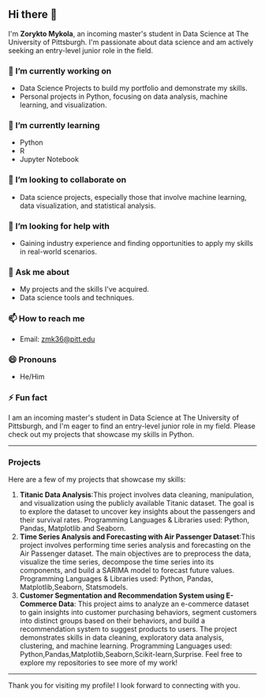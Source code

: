 ## Hi there 👋

I'm **Zorykto Mykola**, an incoming master's student in Data Science at The University of Pittsburgh. I'm passionate about data science and am actively seeking an entry-level junior role in the field.

### 🔭 I’m currently working on
- Data Science Projects to build my portfolio and demonstrate my skills.
- Personal projects in Python, focusing on data analysis, machine learning, and visualization.

### 🌱 I’m currently learning
- Python
- R
- Jupyter Notebook

### 👯 I’m looking to collaborate on
- Data science projects, especially those that involve machine learning, data visualization, and statistical analysis.

### 🤔 I’m looking for help with
- Gaining industry experience and finding opportunities to apply my skills in real-world scenarios.

### 💬 Ask me about
- My projects and the skills I've acquired.
- Data science tools and techniques.

### 📫 How to reach me
- Email: zmk36@pitt.edu

### 😄 Pronouns
- He/Him

### ⚡ Fun fact
I am an incoming master's student in Data Science at The University of Pittsburgh, and I'm eager to find an entry-level junior role in my field. Please check out my projects that showcase my skills in Python.

---

### Projects
Here are a few of my projects that showcase my skills:

1. **Titanic Data Analysis**:This project involves data cleaning, manipulation, and visualization using the publicly available Titanic dataset. The goal is to explore the dataset to uncover key insights about the passengers and their survival rates. Programming Languages & Libraries used: Python, Pandas, Matplotlib and Seaborn.
2. **Time Series Analysis and Forecasting with Air Passenger Dataset**:This project involves performing time series analysis and forecasting on the Air Passenger dataset. The main objectives are to preprocess the data, visualize the time series, decompose the time series into its components, and build a SARIMA model to forecast future values. Programming Languages & Libraries used: Python, Pandas, Matplotlib,Seaborn, Statsmodels.
3. **Customer Segmentation and Recommendation System using E-Commerce Data**: This project aims to analyze an e-commerce dataset to gain insights into customer purchasing behaviors, segment customers into distinct groups based on their behaviors, and build a recommendation system to suggest products to users. The project demonstrates skills in data cleaning, exploratory data analysis, clustering, and machine learning. Programming Languages used: Python,Pandas,Matplotlib,Seaborn,Scikit-learn,Surprise.
Feel free to explore my repositories to see more of my work!

---

Thank you for visiting my profile! I look forward to connecting with you.

